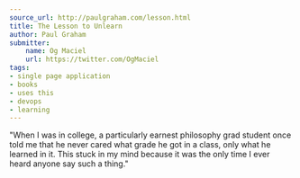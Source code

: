 ```yaml
---
source_url: http://paulgraham.com/lesson.html
title: The Lesson to Unlearn
author: Paul Graham
submitter:
    name: Og Maciel
    url: https://twitter.com/OgMaciel
tags:
- single page application
- books
- uses this
- devops
- learning
---
```


"When I was in college, a particularly earnest philosophy grad student once told me that he never cared what grade he got in a class, only what he learned in it. This stuck in my mind because it was the only time I ever heard anyone say such a thing." 
